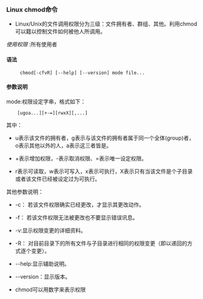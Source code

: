 ### Linux chmod命令  
* Linux/Unix的文件调用权限分为三级：文件拥有者、群组、其他。利用chmod可以籍以控制文件如何被他人所调用。    

*使用权限*  :所有使用者  
#### 语法  
         chmod[-cfvR] [--help] [--version] mode file...  

#### 参数说明 
mode:权限设定字串，格式如下：

        [ugoa...][+-=][rwxX][,...]  

其中：
* u表示该文件的拥有者，g表示与该文件的拥有者属于同一个全体(group)者，o表示其他以外的人，a表示这三者皆是。  
* +表示增加权限，-表示取消权限、=表示唯一设定权限。  

* r表示可读取，w表示可写入，x表示可执行，X表示只有当该文件是个子目录或者该文件已经被设定过为可执行。  

其他参数说明：
* -c： 若该文件权限确实已经更改，才显示其更改动作。  
* -f： 若该文件权限无法被更改也不要显示错误讯息。  
* -v:显示权限变更的详细资料。  
* -R： 对目前目录下的所有文件与子目录进行相同的权限变更（即以递回的方式逐个变更）。  
* --help:显示辅助说明。  
* --version：显示版本。  

* chmod可以用数字来表示权限 

